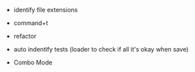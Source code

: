 - identify file extensions

- command+t


- refactor
- auto indentify tests (loader to check if all it's okay when save)
- Combo Mode
